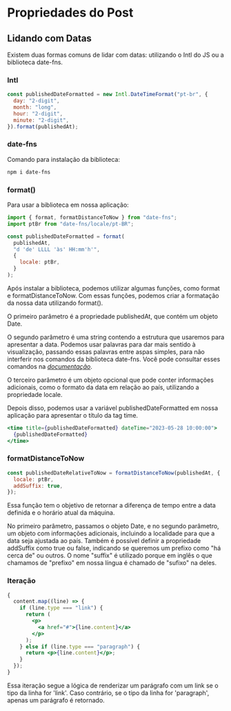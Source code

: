 # Propriedades do Post

## Lidando com Datas

Existem duas formas comuns de lidar com datas: utilizando o Intl do JS ou a biblioteca date-fns.

### Intl

```jsx
const publishedDateFormatted = new Intl.DateTimeFormat("pt-br", {
  day: "2-digit",
  month: "long",
  hour: "2-digit",
  minute: "2-digit",
}).format(publishedAt);
```

### date-fns

Comando para instalação da biblioteca:

```bash
npm i date-fns
```

### format()

Para usar a biblioteca em nossa aplicação:

```jsx
import { format, formatDistanceToNow } from "date-fns";
import ptBr from "date-fns/locale/pt-BR";
```

```jsx
const publishedDateFormatted = format(
  publishedAt,
  "d 'de' LLLL 'às' HH:mm'h'",
  {
    locale: ptBr,
  }
);
```

Após instalar a biblioteca, podemos utilizar algumas funções, como format e formatDistanceToNow. Com essas funções, podemos criar a formatação da nossa data utilizando format().

O primeiro parâmetro é a propriedade publishedAt, que contém um objeto Date.

O segundo parâmetro é uma string contendo a estrutura que usaremos para apresentar a data. Podemos usar palavras para dar mais sentido à visualização, passando essas palavras entre aspas simples, para não interferir nos comandos da biblioteca date-fns. Você pode consultar esses comandos na _[documentação](https://date-fns.org/)_.

O terceiro parâmetro é um objeto opcional que pode conter informações adicionais, como o formato da data em relação ao país, utilizando a propriedade locale.

Depois disso, podemos usar a variável publishedDateFormatted em nossa aplicação para apresentar o título da tag time.

```jsx
<time title={publishedDateFormatted} dateTime="2023-05-28 10:00:00">
  {publishedDateFormatted}
</time>
```

### formatDistanceToNow

```jsx
const publishedDateRelativeToNow = formatDistanceToNow(publishedAt, {
  locale: ptBr,
  addSuffix: true,
});
```

Essa função tem o objetivo de retornar a diferença de tempo entre a data definida e o horário atual da máquina.

No primeiro parâmetro, passamos o objeto Date, e no segundo parâmetro, um objeto com informações adicionais, incluindo a localidade para que a data seja ajustada ao país. Também é possível definir a propriedade addSuffix como true ou false, indicando se queremos um prefixo como "há cerca de" ou outros. O nome "suffix" é utilizado porque em inglês o que chamamos de "prefixo" em nossa língua é chamado de "sufixo" na deles.

### Iteração

```jsx
{
  content.map((line) => {
    if (line.type === "link") {
      return (
        <p>
          <a href="#">{line.content}</a>
        </p>
      );
    } else if (line.type === "paragraph") {
      return <p>{line.content}</p>;
    }
  });
}
```

Essa iteração segue a lógica de renderizar um parágrafo com um link se o tipo da linha for 'link'. Caso contrário, se o tipo da linha for 'paragraph', apenas um parágrafo é retornado.
